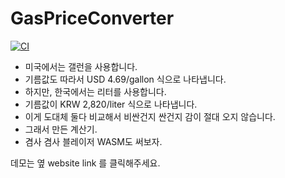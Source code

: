 # GasPriceConverter

[![CI](https://github.com/codingpot/gas-price-converter/actions/workflows/ci.yaml/badge.svg)](https://github.com/codingpot/gas-price-converter/actions/workflows/ci.yaml)

- 미국에서는 갤런을 사용합니다.
- 기름값도 따라서 USD 4.69/gallon 식으로 나타냅니다.
- 하지만, 한국에서는 리터를 사용합니다.
- 기름값이 KRW 2,820/liter 식으로 나타냅니다.
- 이게 도대체 둘다 비교해서 비싼건지 싼건지 감이 절대 오지 않습니다.
- 그래서 만든 계산기.
- 겸사 겸사 블레이저 WASM도 써보자.

데모는 옆 website link 를 클릭해주세요.
